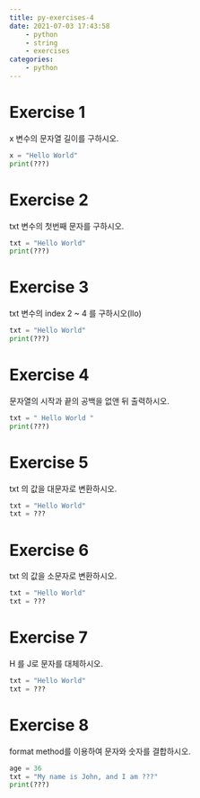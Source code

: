 ```yaml
---
title: py-exercises-4
date: 2021-07-03 17:43:58
    - python 
    - string
    - exercises
categories: 
    - python
---
```


# Exercise 1
x 변수의 문자열 길이를 구하시오.
``` python
x = "Hello World"
print(???)
```

# Exercise 2
txt 변수의 첫번째 문자를 구하시오.
``` python
txt = "Hello World"
print(???)
```

# Exercise 3
txt 변수의 index 2 ~ 4 를 구하시오(llo)
``` python
txt = "Hello World"
print(???)
```

# Exercise 4
문자열의 시작과 끝의 공백을 없앤 뒤 출력하시오.
``` python
txt = " Hello World "
print(???)
```

# Exercise 5
txt 의 값을 대문자로 변환하시오.
``` python
txt = "Hello World"
txt = ???
```

# Exercise 6
txt 의 값을 소문자로 변환하시오.
``` python
txt = "Hello World"
txt = ???
```

# Exercise 7
H 를 J로 문자를 대체하시오.
``` python
txt = "Hello World"
txt = ???
```

# Exercise 8
format method를 이용하여 문자와 숫자를 결합하시오.
``` python
age = 36
txt = "My name is John, and I am ???"
print(???)
```